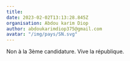 ```yaml
---
title: 
date: 2023-02-02T13:13:28.845Z
organisation: Abdou karim Diop 
author: abdoukarimdiop375@gmail.com 
avatar: "/img/pays/SN.svg"
---
```


Non à la 3ème candidature. Vive la république. 